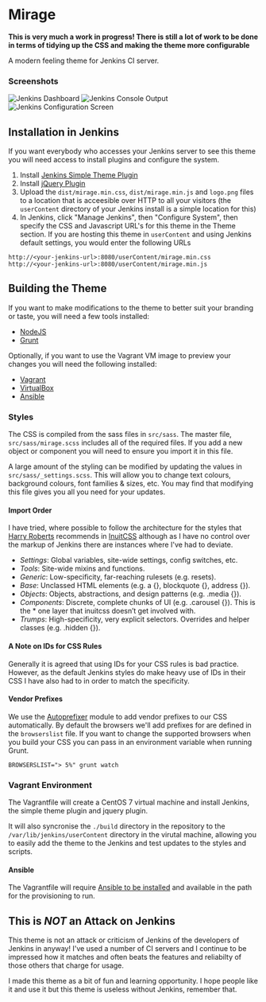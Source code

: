 # Mirage

**This is very much a work in progress! There is still a lot of work to be done in terms of tidying up the CSS and making the theme more configurable**

A modern feeling theme for Jenkins CI server.

### Screenshots

<img src="http://unfinisheddev.com/assets/mirage-dashbord.jpg" alt="Jenkins Dashboard" />

<img src="http://unfinisheddev.com/assets/mirage-console-output.jpg" alt="Jenkins Console Output" />

<img src="http://unfinisheddev.com/assets/mirage-configure.jpg" alt="Jenkins Configuration Screen" />

## Installation in Jenkins

If you want everybody who accesses your Jenkins server to see this theme you will need access to install plugins and configure the system.

1. Install [Jenkins Simple Theme Plugin](https://wiki.jenkins-ci.org/display/JENKINS/Simple+Theme+Plugin)
2. Install [jQuery Plugin](https://wiki.jenkins-ci.org/display/JENKINS/jQuery+Plugin)
2. Upload the `dist/mirage.min.css`, `dist/mirage.min.js` and `logo.png` files to a location that is acceesible over HTTP to all your visitors (the `userContent` directory of your Jenkins install is a simple location for this)
3. In Jenkins, click "Manage Jenkins", then "Configure System", then specify the CSS and Javascript URL's for this theme in the Theme section. If you are hosting this theme in `userContent` and using Jenkins default settings, you would enter the following URLs

```
http://<your-jenkins-url>:8080/userContent/mirage.min.css
http://<your-jenkins-url>:8080/userContent/mirage.min.js
```

## Building the Theme

If you want to make modifications to the theme to better suit your branding or taste, you will need a few tools installed:

* [NodeJS](http://nodejs.org)
* [Grunt](http://gruntjs.com)

Optionally, if you want to use the Vagrant VM image to preview your changes you will need the following installed:

* [Vagrant](http://vagrantup.com)
* [VirtualBox](http://virtualbox.org)
* [Ansible](http://ansible.com)

### Styles

The CSS is compiled from the sass files in `src/sass`. The master file, `src/sass/mirage.scss` includes all of the required files. If you add a new object or component you will need to ensure you import it in this file.

A large amount of the styling can be modified by updating the values in `src/sass/_settings.scss`. This will allow you to change text colours, background colours, font families & sizes, etc. You may find that modifying this file gives you all you need for your updates.

#### Import Order

I have tried, where possible to follow the architecture for the styles that [Harry Roberts](https://twitter.com/csswizardry) recommends in [InuitCSS](https://github.com/inuitcss/getting-started) although as I have no control over the markup of Jenkins there are instances where I've had to deviate.

* *Settings*: Global variables, site-wide settings, config switches, etc.
* *Tools*: Site-wide mixins and functions.
* *Generic*: Low-specificity, far-reaching rulesets (e.g. resets).
* *Base*: Unclassed HTML elements (e.g. a {}, blockquote {}, address {}).
* *Objects*: Objects, abstractions, and design patterns (e.g. .media {}).
* *Components*: Discrete, complete chunks of UI (e.g. .carousel {}). This is the * one layer that inuitcss doesn’t get involved with.
* *Trumps*: High-specificity, very explicit selectors. Overrides and helper classes (e.g. .hidden {}).

#### A Note on IDs for CSS Rules

Generally it is agreed that using IDs for your CSS rules is bad practice. However, as the default Jenkins styles do make heavy use of IDs in their CSS I have also had to in order to match the specificity.

#### Vendor Prefixes

We use the [Autoprefixer](https://www.npmjs.com/package/autoprefixer) module to add vendor prefixes to our CSS automatically. By default the browsers we'll add prefixes for are defined in the `browserslist` file. If you want to change the supported browsers when you build your CSS you can pass in an environment variable when running Grunt.

```
BROWSERSLIST="> 5%" grunt watch
```

### Vagrant Environment

The Vagrantfile will create a CentOS 7 virtual machine and install Jenkins, the simple theme plugin and jquery plugin.

It will also syncronise the `./build` directory in the repository to the `/var/lib/jenkins/userContent` directory in the virutal machine, allowing you to easily add the theme to the Jenkins and test updates to the styles and scripts.

#### Ansible

The Vagrantfile will require [Ansible to be installed](http://docs.ansible.com/ansible/intro_installation.html) and available in the path for the provisioning to run.

## This is *NOT* an Attack on Jenkins

This theme is not an attack or criticism of Jenkins of the developers of Jenkins in anyway! I've used a number of CI servers and I continue to be impressed how it matches and often beats the features and reliabilty of those others that charge for usage.

I made this theme as a bit of fun and learning opportunity. I hope people like it and use it but this theme is useless without Jenkins, remember that.
